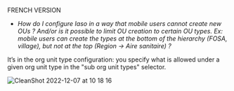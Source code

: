 FRENCH VERSION

* _How do I configure Iaso in a way that mobile users cannot create new OUs ? And/or is it possible to limit OU creation to certain OU types. Ex: mobile users can create the types at the bottom of the hierarchy (FOSA, village), but not at the top (Region -> Aire sanitaire) ?_

It’s in the org unit type configuration: you specify what is allowed under a given org unit type in the "sub org unit types" selector.

![CleanShot 2022-12-07 at 10 18 16](https://user-images.githubusercontent.com/185797/206139597-f9b1c7e4-3bca-422e-a89b-337bed9d48e4.png)
